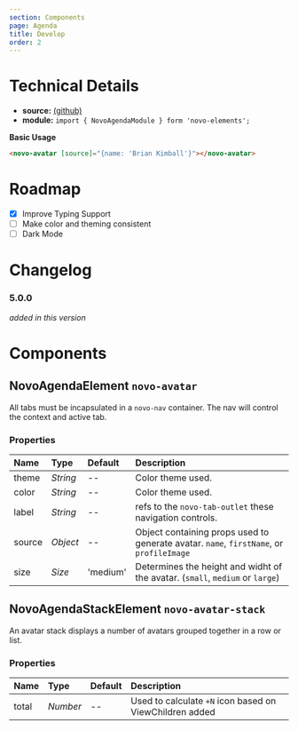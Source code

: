 ```yaml
---
section: Components
page: Agenda
title: Develop
order: 2
---
```


# Technical Details

- **source:** [(github)](https://github.com/bullhorn/novo-elements/blob/master/projects/novo-elements/src/elements/avatar)
- **module:** `import { NovoAgendaModule } form 'novo-elements';`

**Basic Usage**

```html
<novo-avatar [source]="{name: 'Brian Kimball'}"></novo-avatar>
```

# Roadmap

- [x] Improve Typing Support
- [ ] Make color and theming consistent
- [ ] Dark Mode

# Changelog

### 5.0.0

_added in this version_

# Components

## NovoAgendaElement `novo-avatar`

All tabs must be incapsulated in a `novo-nav` container. The nav will control the context and active tab.

### Properties

| Name   | Type     | Default  | Description                                                                             |
| :----- | :------- | :------- | :-------------------------------------------------------------------------------------- |
| theme  | _String_ | --       | Color theme used.                                                                       |
| color  | _String_ | --       | Color theme used.                                                                       |
| label  | _String_ | --       | refs to the `novo-tab-outlet` these navigation controls.                                |
| source | _Object_ | --       | Object containing props used to generate avatar. `name`, `firstName`, or `profileImage` |
| size   | _Size_   | 'medium' | Determines the height and widht of the avatar. (`small`, `medium` or `large`)           |

## NovoAgendaStackElement `novo-avatar-stack`

An avatar stack displays a number of avatars grouped together in a row or list.

### Properties

| Name  | Type     | Default | Description                                             |
| :---- | :------- | :------ | :------------------------------------------------------ |
| total | _Number_ | --      | Used to calculate `+N` icon based on ViewChildren added |
